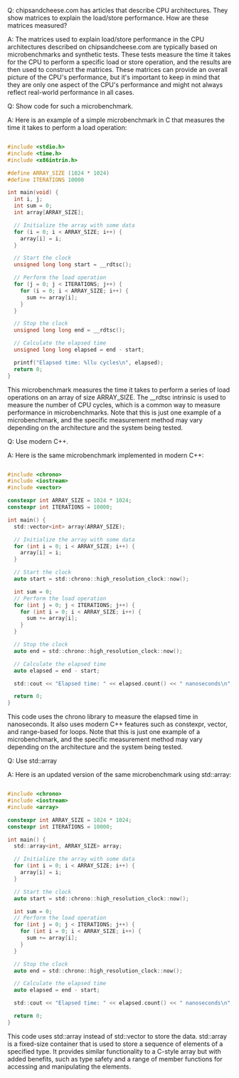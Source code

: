 Q: chipsandcheese.com has articles that describe CPU
architectures. They show matrices to explain the load/store
performance. How are these matrices measured?

A: The matrices used to explain load/store performance in the CPU
architectures described on chipsandcheese.com are typically based on
microbenchmarks and synthetic tests. These tests measure the time it
takes for the CPU to perform a specific load or store operation, and
the results are then used to construct the matrices. These matrices
can provide an overall picture of the CPU's performance, but it's
important to keep in mind that they are only one aspect of the CPU's
performance and might not always reflect real-world performance in all
cases.

Q: Show code for such a microbenchmark.

A: Here is an example of a simple microbenchmark in C that measures the
time it takes to perform a load operation:

```c

#include <stdio.h>
#include <time.h>
#include <x86intrin.h>

#define ARRAY_SIZE (1024 * 1024)
#define ITERATIONS 10000

int main(void) {
  int i, j;
  int sum = 0;
  int array[ARRAY_SIZE];

  // Initialize the array with some data
  for (i = 0; i < ARRAY_SIZE; i++) {
    array[i] = i;
  }

  // Start the clock
  unsigned long long start = __rdtsc();

  // Perform the load operation
  for (j = 0; j < ITERATIONS; j++) {
    for (i = 0; i < ARRAY_SIZE; i++) {
      sum += array[i];
    }
  }

  // Stop the clock
  unsigned long long end = __rdtsc();

  // Calculate the elapsed time
  unsigned long long elapsed = end - start;

  printf("Elapsed time: %llu cycles\n", elapsed);
  return 0;
}
```

This microbenchmark measures the time it takes to perform a series of
load operations on an array of size ARRAY_SIZE. The __rdtsc intrinsic
is used to measure the number of CPU cycles, which is a common way to
measure performance in microbenchmarks. Note that this is just one
example of a microbenchmark, and the specific measurement method may
vary depending on the architecture and the system being tested.


Q: Use modern C++.

A: Here is the same microbenchmark implemented in modern C++:

```c

#include <chrono>
#include <iostream>
#include <vector>

constexpr int ARRAY_SIZE = 1024 * 1024;
constexpr int ITERATIONS = 10000;

int main() {
  std::vector<int> array(ARRAY_SIZE);

  // Initialize the array with some data
  for (int i = 0; i < ARRAY_SIZE; i++) {
    array[i] = i;
  }

  // Start the clock
  auto start = std::chrono::high_resolution_clock::now();

  int sum = 0;
  // Perform the load operation
  for (int j = 0; j < ITERATIONS; j++) {
    for (int i = 0; i < ARRAY_SIZE; i++) {
      sum += array[i];
    }
  }

  // Stop the clock
  auto end = std::chrono::high_resolution_clock::now();

  // Calculate the elapsed time
  auto elapsed = end - start;

  std::cout << "Elapsed time: " << elapsed.count() << " nanoseconds\n";

  return 0;
}
```

This code uses the chrono library to measure the elapsed time in
nanoseconds. It also uses modern C++ features such as constexpr,
vector, and range-based for loops. Note that this is just one example
of a microbenchmark, and the specific measurement method may vary
depending on the architecture and the system being tested.

Q: Use std::array

A: Here is an updated version of the same microbenchmark using std::array:

```c

#include <chrono>
#include <iostream>
#include <array>

constexpr int ARRAY_SIZE = 1024 * 1024;
constexpr int ITERATIONS = 10000;

int main() {
  std::array<int, ARRAY_SIZE> array;

  // Initialize the array with some data
  for (int i = 0; i < ARRAY_SIZE; i++) {
    array[i] = i;
  }

  // Start the clock
  auto start = std::chrono::high_resolution_clock::now();

  int sum = 0;
  // Perform the load operation
  for (int j = 0; j < ITERATIONS; j++) {
    for (int i = 0; i < ARRAY_SIZE; i++) {
      sum += array[i];
    }
  }

  // Stop the clock
  auto end = std::chrono::high_resolution_clock::now();

  // Calculate the elapsed time
  auto elapsed = end - start;

  std::cout << "Elapsed time: " << elapsed.count() << " nanoseconds\n";

  return 0;
}
```

This code uses std::array instead of std::vector to store the
data. std::array is a fixed-size container that is used to store a
sequence of elements of a specified type. It provides similar
functionality to a C-style array but with added benefits, such as type
safety and a range of member functions for accessing and manipulating
the elements.